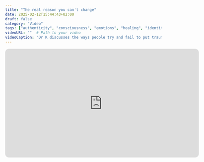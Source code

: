 ```yaml
---
title: "The real reason you can't change"
date: 2025-02-12T15:44:43+02:00
draft: false
category: "Video"
tags: ["authenticity", "consciousness", "emotions", "healing", "identity", "self-awareness", "triggers", "trauma"]
videoURL: ""  # Path to your video
videoCaption: "Dr K discusses the ways people try and fail to put trauma behind them as well as the REAL way to overcome it."  # Video caption
---
```

<iframe style="border-radius:12px" src="https://open.spotify.com/embed/episode/4gJR6YlI5FDEDjofGSuFYt/video?utm_source=generator" width="624" height="351" frameBorder="0" allowfullscreen="" allow="autoplay; clipboard-write; encrypted-media; fullscreen; picture-in-picture" loading="lazy"></iframe>